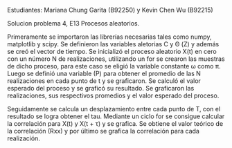 Estudiantes: Mariana Chung Garita (B92250) y Kevin Chen Wu (B92215)

Solucion problema 4, E13 Procesos aleatorios.

Primeramente se importaron las librerías necesarias tales como numpy, matplotlib y scipy. 
Se definieron las variables aletorias C y Θ (Z) y además se creó el vector de tiempo.
Se inicializó el proceso aleatorio X(t) en cero con un número N de realizaciones, utilizando
un for se crearon las muestras de dicho proceso, para este caso se eligió la variable 
constante ω como π. Luego se definió una variable (P) para obtener el promedio de las N
realizaciones en cada punto de t y se graficaron. Se calculó el valor esperado del proceso y
se graficó su resultado. Se graficaron las realizaciones, sus respectivos promedios y el valor
esperado del proceso. 

Seguidamente se calcula un desplazamiento entre cada punto de T, con el resultado se logra obtener el tau.
Mediante un ciclo for se consigue calcular la correlación para X(t) y X(t + τ) y se grafica. Se obtiene
el valor teórico de la correlación (Rxx) y por último se grafica la correlación para cada realización.

